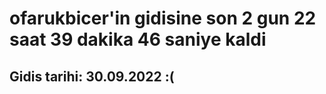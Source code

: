 # ofarukbicer'in gidisine son 2 gun 22 saat 39 dakika 46 saniye kaldi

## Gidis tarihi: 30.09.2022 :(